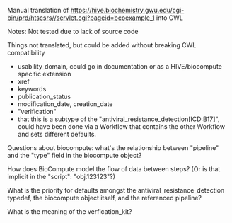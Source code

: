 Manual translation of
https://hive.biochemistry.gwu.edu/cgi-bin/prd/htscsrs//servlet.cgi?pageid=bcoexample_1
into CWL

Notes:
 Not tested due to lack of source code

Things not translated, but could be added without breaking CWL compatibility
 - usability_domain, could go in documentation or as a HIVE/biocompute specific
   extension 
 - xref
 - keywords
 - publication_status
 - modification_date, creation_date
 - "verification"
 - that this is a subtype of the "antiviral_resistance_detection[ICD:B17]",
   could have been done via a Workflow that contains the other Workflow and
sets different defaults.
 

Questions about biocompute: what's the relationship between "pipeline" and the
"type" field in the biocompute object?

How does BioCompute model the flow of data between steps? (Or is that implicit
in the "script": "obj.123123"?)

What is the priority for defaults amongst the antiviral_resistance_detection typedef,
the biocompute object itself, and the referenced pipeline?

What is the meaning of the verfication_kit?
